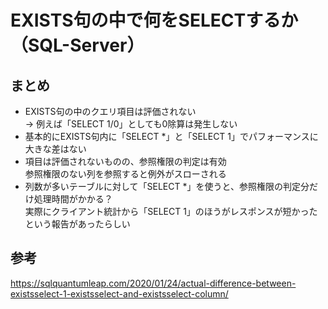 EXISTS句の中で何をSELECTするか（SQL-Server）
===
## まとめ
* EXISTS句の中のクエリ項目は評価されない<br>
→ 例えば「SELECT 1/0」としても0除算は発生しない
* 基本的にEXISTS句内に「SELECT *」と「SELECT 1」でパフォーマンスに大きな差はない
* 項目は評価されないものの、参照権限の判定は有効<br>
参照権限のない列を参照すると例外がスローされる<br>
* 列数が多いテーブルに対して「SELECT *」を使うと、参照権限の判定分だけ処理時間がかかる？<br>
実際にクライアント統計から「SELECT 1」のほうがレスポンスが短かったという報告があったらしい

## 参考
https://sqlquantumleap.com/2020/01/24/actual-difference-between-existsselect-1-existsselect-and-existsselect-column/